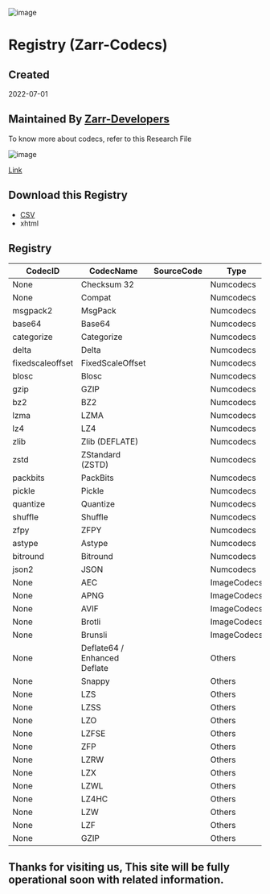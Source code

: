 ![image](https://user-images.githubusercontent.com/81817735/177476995-580fb2ed-0b4e-4bde-bfba-1fc70b044916.png)

# Registry (Zarr-Codecs)
## Created

2022-07-01
## Maintained By [Zarr-Developers](https://github.com/zarr-developers)

To know more about codecs, refer to this Research File

![image](https://user-images.githubusercontent.com/81817735/177851654-2424863b-c1cf-4a02-8d85-32553b0c5901.png)

[Link](https://hackmd.io/@uTe8Vo8gSYeCbwHsQI2Z2Q/SJycGaHtq)
## Download this Registry
* [CSV](https://github.com/Alt-Shivam/Codecs-Registry/blob/main/Registry.csv)
* xhtml

## Registry

 **CodecID**      | **CodecName**                | **SourceCode** | **Type**    | **LastUpdate** 
------------------|------------------------------|----------------|-------------|----------------
 None             | Checksum 32                  |                | Numcodecs   | 08/07/22       
 None             | Compat                       |                | Numcodecs   | 08/07/22       
 msgpack2         | MsgPack                      |                | Numcodecs   | 08/07/22       
 base64           | Base64                       |                | Numcodecs   | 08/07/22       
 categorize       | Categorize                   |                | Numcodecs   | 08/07/22       
 delta            | Delta                        |                | Numcodecs   | 08/07/22       
 fixedscaleoffset | FixedScaleOffset             |                | Numcodecs   | 08/07/22       
 blosc            | Blosc                        |                | Numcodecs   | 08/07/22       
 gzip             | GZIP                         |                | Numcodecs   | 08/07/22       
 bz2              | BZ2                          |                | Numcodecs   | 08/07/22       
 lzma             | LZMA                         |                | Numcodecs   | 08/07/22       
 lz4              | LZ4                          |                | Numcodecs   | 08/07/22       
 zlib             | Zlib (DEFLATE)               |                | Numcodecs   | 08/07/22       
 zstd             | ZStandard (ZSTD)             |                | Numcodecs   | 08/07/22       
 packbits         | PackBits                     |                | Numcodecs   | 08/07/22       
 pickle           | Pickle                       |                | Numcodecs   | 08/07/22       
 quantize         | Quantize                     |                | Numcodecs   | 08/07/22       
 shuffle          | Shuffle                      |                | Numcodecs   | 08/07/22       
 zfpy             | ZFPY                         |                | Numcodecs   | 08/07/22       
 astype           | Astype                       |                | Numcodecs   | 08/07/22       
 bitround         | Bitround                     |                | Numcodecs   | 08/07/22       
 json2            | JSON                         |                | Numcodecs   | 08/07/22       
 None             | AEC                          |                | ImageCodecs | 08/07/22       
 None             | APNG                         |                | ImageCodecs | 08/07/22       
 None             | AVIF                         |                | ImageCodecs | 08/07/22       
 None             | Brotli                       |                | ImageCodecs | 08/07/22       
 None             | Brunsli                      |                | ImageCodecs | 08/07/22       
 None             | Deflate64 / Enhanced Deflate |                | Others      | 08/07/22       
 None             | Snappy                       |                | Others      | 08/07/22       
 None             | LZS                          |                | Others      | 08/07/22       
 None             | LZSS                         |                | Others      | 08/07/22       
 None             | LZO                          |                | Others      | 08/07/22       
 None             | LZFSE                        |                | Others      | 08/07/22       
 None             | ZFP                          |                | Others      | 08/07/22       
 None             | LZRW                         |                | Others      | 08/07/22       
 None             | LZX                          |                | Others      | 08/07/22       
 None             | LZWL                         |                | Others      | 08/07/22       
 None             | LZ4HC                        |                | Others      | 08/07/22       
 None             | LZW                          |                | Others      | 08/07/22       
 None             | LZF                          |                | Others      | 08/07/22       
 None             | GZIP                         |                | Others      | 08/07/22       






















## Thanks for visiting us, This site will be fully operational soon with related information.
